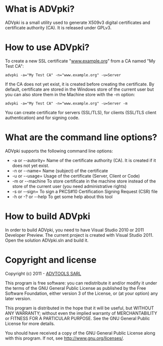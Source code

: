 # What is ADVpki?

ADVpki is a small utility used to generate X509v3 digital certificates and certificate authority (CA). It is released under GPLv3.


# How to use ADVpki?

To create a new SSL certificate "www.example.org" from a CA named "My Test CA":

`advpki -a="My Test CA" -n="www.example.org" -u=Server`

If the CA does not yet exist, it is created before creating the certificate. By default, certificate are stored in the Windows store of the current user but you can also store them in the Machine store with the -m option:

`advpki -a="My Test CA" -n="www.example.org" -u=Server -m`

You can create certificate for servers (SSL/TLS), for clients (SSL/TLS client authentication) and for signing code.


# What are the command line options?

ADVpki supports the following command line options:

* -a or --autority=<ca> Name of the certificate authority (CA). It is created if it does not yet exist.
* -n or --name=<name> Name (subject) of the certificate
* -u or --usage=<usage> Usage of the certificate (Server, Client or Code)
* -m or --machine To store certificate in the machine store instead of the store of the current user (you need administrative rights)
* -s or --sign=<pkcs10 file> To sign a PKCS#10 Certification Signing Request (CSR) file
* -h or -? or --help To get some help about this tool
 

# How to build ADVpki

In order to build ADVpki, you need to have Visual Studio 2010 or 2011 Developer Preview. The current project is created with Visual Studio 2011. Open the solution ADVpki.sln and build it.


# Copyright and license

Copyright (c) 2011 - [ADVTOOLS SARL](http://www.advtools.com)
 
This program is free software: you can redistribute it and/or modify it under the terms of the GNU General Public License as published by the Free Software Foundation, either version 3 of the License, or (at your option) any later version.

This program is distributed in the hope that it will be useful, but WITHOUT ANY WARRANTY; without even the implied warranty of MERCHANTABILITY or FITNESS FOR A PARTICULAR PURPOSE.  See the GNU General Public License for more details.

You should have received a copy of the GNU General Public License along with this program.  If not, see <http://www.gnu.org/licenses/>.
